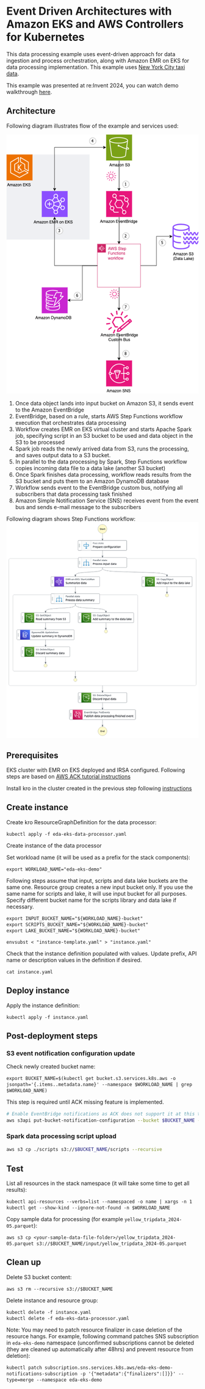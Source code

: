 # Event Driven Architectures with Amazon EKS and AWS Controllers for Kubernetes

This data processing example uses event-driven approach for data ingestion and process orchestration, along with Amazon EMR on EKS for data processing implementation. This example uses [New York City taxi data](https://www.nyc.gov/site/tlc/about/tlc-trip-record-data.page).

This example was presented at re:Invent 2024, you can watch demo walkthrough [here](https://youtu.be/AmJGFzIezFA?feature=shared&t=1878).

## Architecture

Following diagram illustrates flow of the example and services used:

![Architecture diagram](./assets/eks-eda.png)
1. Once data object lands into input bucket on Amazon S3, it sends event to the Amazon EventBridge
2. EventBridge, based on a rule, starts AWS Step Functions workflow execution that orchestrates data processing
3. Workflow creates EMR on EKS virtual cluster and starts Apache Spark job, specifying script in an S3 bucket to be used and data object in the S3 to be processed
4. Spark job reads the newly arrived data from S3, runs the processing, and saves output data to a S3 bucket.
5. In parallel to the data processing by Spark, Step Functions workflow copies incoming data file to a data lake (another S3 bucket) 
6. Once Spark finishes data processing, workflow reads results from the S3 bucket and puts them to an Amazon DynamoDB database
7. Workflow sends event to the EventBridge custom bus, notifying all subscribers that data processing task finished 
8. Amazon Simple Notification Service (SNS) receives event from the event bus and sends e-mail message to the subscribers

Following diagram shows Step Functions workflow:
![StepFunctions workflow](./assets/stepfunctions_graph.png)

## Prerequisites
EKS cluster with EMR on EKS deployed and IRSA configured. Following steps are based on [AWS ACK tutorial instructions](https://aws-controllers-k8s.github.io/community/docs/tutorials/emr-on-eks-example/)

Install kro in the cluster created in the previous step following [instructions](https://kro.run/docs/getting-started/Installation)

## Create instance

Create kro ResourceGraphDefinition for the data processor:
```shell
kubectl apply -f eda-eks-data-processor.yaml
```

Create instance of the data processor

Set workload name (it will be used as a prefix for the stack components):
```shell
export WORKLOAD_NAME="eda-eks-demo"
```

Following steps assume that input, scripts and data lake buckets are the same one. Resource group creates a new input bucket only. If you use the same name for scripts and lake, it will use input bucket for all purposes. Specify different bucket name for the scripts library and data lake if necessary.

```shell
export INPUT_BUCKET_NAME="${WORKLOAD_NAME}-bucket"
export SCRIPTS_BUCKET_NAME="${WORKLOAD_NAME}-bucket"
export LAKE_BUCKET_NAME="${WORKLOAD_NAME}-bucket"
```

```shell
envsubst < "instance-template.yaml" > "instance.yaml"
```
Check that the instance definition populated with values. Update prefix, API name or description values in the definition if desired.
```shell
cat instance.yaml
```

## Deploy instance

Apply the instance definition:
```shell
kubectl apply -f instance.yaml
```


## Post-deployment steps
### S3 event notification configuration update
Check newly created bucket name:
```shell
export BUCKET_NAME=$(kubectl get bucket.s3.services.k8s.aws -o jsonpath='{.items..metadata.name}' --namespace $WORKLOAD_NAME | grep $WORKLOAD_NAME)
```
This step is required until ACK missing feature is implemented. 
```bash
# Enable EventBridge notifications as ACK does not support it at this time and they are not enabled by default
aws s3api put-bucket-notification-configuration --bucket $BUCKET_NAME --notification-configuration='{ "EventBridgeConfiguration": {} }'
```
### Spark data processing script upload
```bash
aws s3 cp ./scripts s3://$BUCKET_NAME/scripts --recursive
```

## Test

List all resources in the stack namespace (it will take some time to get all results):
```shell
kubectl api-resources --verbs=list --namespaced -o name | xargs -n 1 kubectl get --show-kind --ignore-not-found -n $WORKLOAD_NAME
```
Copy sample data for processing (for example `yellow_tripdata_2024-05.parquet`):
```shell
aws s3 cp <your-sample-data-file-folder>/yellow_tripdata_2024-05.parquet s3://$BUCKET_NAME/input/yellow_tripdata_2024-05.parquet
```

## Clean up

Delete S3 bucket content:
```shell
aws s3 rm --recursive s3://$BUCKET_NAME
```
Delete instance and resource group:
```shell
kubectl delete -f instance.yaml
kubectl delete -f eda-eks-data-processor.yaml
```

Note: You may need to patch resource finalizer in case deletion of the resource hangs. For example, following command patches SNS subscription in `eda-eks-demo` namespace (unconfirmed subscriptions cannot be deleted (they are cleaned up automatically after 48hrs) and prevent resource from deletion):
```shell
kubectl patch subscription.sns.services.k8s.aws/eda-eks-demo-notifications-subscription -p '{"metadata":{"finalizers":[]}}' --type=merge --namespace eda-eks-demo
```

